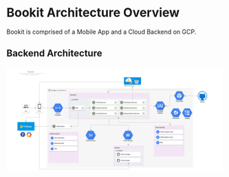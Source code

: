 # Bookit Architecture Overview

Bookit is comprised of a Mobile App and a Cloud Backend on GCP.

## Backend Architecture

[![architecture](/images/architecture/Bookit.png)](/images/architecture/Bookit.png)